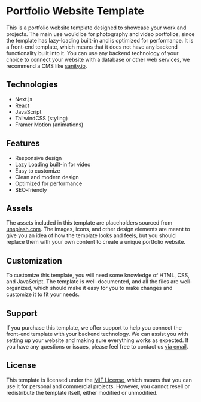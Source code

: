 
# Portfolio Website Template

This is a portfolio website template designed to showcase your work and projects. The main use would be for photography and video portfolios, since the template has lazy-loading built-in and is optimized for performance. It is a front-end template, which means that it does not have any backend functionality built into it. You can use any backend technology of your choice to connect your website with a database or other web services, we recommend a CMS like [sanity.io](https://sanity.io).

## Technologies

- Next.js
- React
- JavaScript
- TailwindCSS (styling)
- Framer Motion (animations)

## Features

-   Responsive design
-   Lazy Loading built-in for video
-   Easy to customize
-   Clean and modern design
-   Optimized for performance
-   SEO-friendly

## Assets

The assets included in this template are placeholders sourced from [unsplash.com](http://unsplash.com). The images, icons, and other design elements are meant to give you an idea of how the template looks and feels, but you should replace them with your own content to create a unique portfolio website.

## Customization

To customize this template, you will need some knowledge of HTML, CSS, and JavaScript. The template is well-documented, and all the files are well-organized, which should make it easy for you to make changes and customize it to fit your needs.

## Support

If you purchase this template, we offer support to help you connect the front-end template with your backend technology. We can assist you with setting up your website and making sure everything works as expected. If you have any questions or issues, please feel free to contact us [via email](mailto:damien.aries@gmail.com).

## License

This template is licensed under the [MIT License](https://opensource.org/licenses/MIT), which means that you can use it for personal and commercial projects. However, you cannot resell or redistribute the template itself, either modified or unmodified.